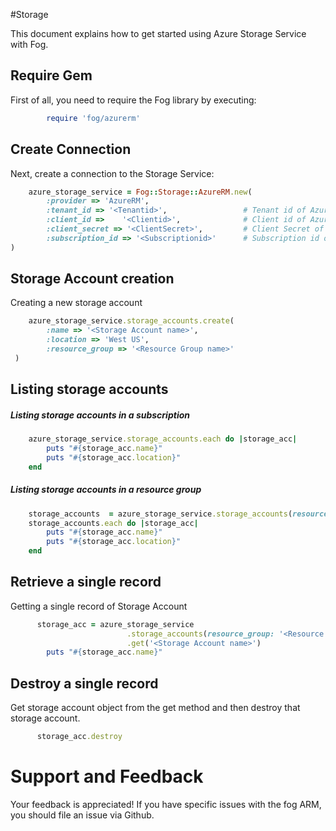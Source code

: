 #Storage

This document explains how to get started using Azure Storage Service with Fog.

## Require Gem 

First of all, you need to require the Fog library by executing:

```ruby
        require 'fog/azurerm'
```

## Create Connection

Next, create a connection to the Storage Service:

```ruby
    azure_storage_service = Fog::Storage::AzureRM.new(
        :provider => 'AzureRM',
        :tenant_id => '<Tenantid>',                 # Tenant id of Azure Active Directory Application
        :client_id =>    '<Clientid>',              # Client id of Azure Active Directory Application
        :client_secret => '<ClientSecret>',         # Client Secret of Azure Active Directory Application
        :subscription_id => '<Subscriptionid>'      # Subscription id of an Azure Account
)
```
## Storage Account creation

Creating a new storage account

```ruby
    azure_storage_service.storage_accounts.create(
        :name => '<Storage Account name>',
        :location => 'West US',
        :resource_group => '<Resource Group name>'
 )
```
## Listing storage accounts

##### Listing storage accounts in a subscription

```ruby
    azure_storage_service.storage_accounts.each do |storage_acc|
        puts "#{storage_acc.name}"
        puts "#{storage_acc.location}"
    end
```
##### Listing storage accounts in a resource group

```ruby
    storage_accounts  = azure_storage_service.storage_accounts(resource_group: '<Resource Group name>')
    storage_accounts.each do |storage_acc|
        puts "#{storage_acc.name}"
        puts "#{storage_acc.location}"
    end
```

## Retrieve a single record

Getting a single record of Storage Account

```ruby
      storage_acc = azure_storage_service
                          .storage_accounts(resource_group: '<Resource Group name>')
                          .get('<Storage Account name>')
        puts "#{storage_acc.name}"
```

## Destroy a single record

Get storage account object from the get method and then destroy that storage account.

```ruby
      storage_acc.destroy
```

# Support and Feedback
Your feedback is appreciated! If you have specific issues with the fog ARM, you should file an issue via Github.




